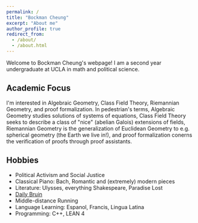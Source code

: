 ```yaml
---
permalink: /
title: "Bockman Cheung"
excerpt: "About me"
author_profile: true
redirect_from: 
  - /about/
  - /about.html
---
```



Welcome to Bockman Cheung's webpage! I am a second year undergraduate at UCLA in math and political science.

Academic Focus
------
I'm interested in Algebraic Geometry, Class Field Theory, Riemannian Geometry, and proof formalization. In pedestrian's terms, Algebraic Geometry studies solutions of systems of equations, Class Field Theory seeks to describe a class of "nice" (abelian Galois) extensions of fields, Riemannian Geometry is the generalization of Euclidean Geometry to e.g. spherical geometry (the Earth we live in!), and proof formalization conerns the verification of proofs through proof assistants.

Hobbies
------
* Political Activism and Social Justice
* Classical Piano: Bach, Romantic and (extremely) modern pieces
* Literature: Ulysses, everything Shakespeare, Paradise Lost
* <a href="https://dailybruin.com/author/bockman-cheung"> Daily Bruin </a> 
* Middle-distance Running 
* Language Learning: Espanol, Francis, Lingua Latina
* Programming: C++, LEAN 4
